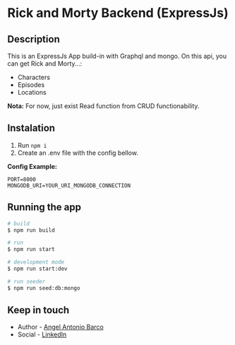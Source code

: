 # Rick and Morty Backend (ExpressJs)

## Description

This is an ExpressJs App build-in with Graphql and mongo. On this api, you can get Rick and Morty...:
* Characters
* Episodes
* Locations

**Nota:** For now, just exist Read function from CRUD functionability.

## Instalation

1. Run `npm i`
2. Create an .env file with the config bellow.

**Config Example:**

```
PORT=8000
MONGODB_URI=YOUR_URI_MONGODB_CONNECTION
```

## Running the app

```bash
# build
$ npm run build

# run
$ npm run start

# development mode
$ npm run start:dev

# run seeder
$ npm run seed:db:mongo
```

## Keep in touch

- Author - [Angel Antonio Barco](https://drakeredfield.github.io/)
- Social - [LinkedIn](https://www.linkedin.com/in/angel-antonio-barco-alfaro-b36b6316a/)
